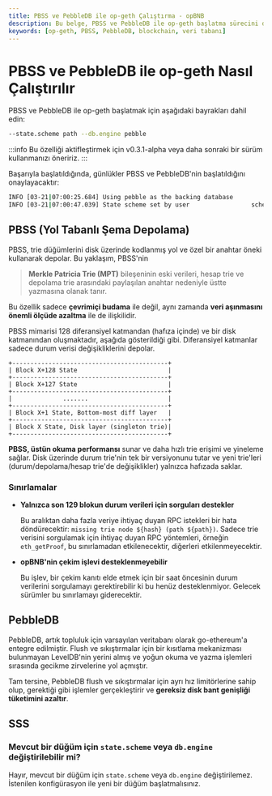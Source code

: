 ```yaml
---
title: PBSS ve PebbleDB ile op-geth Çalıştırma - opBNB
description: Bu belge, PBSS ve PebbleDB ile op-geth başlatma sürecini detaylı bir şekilde açıklamaktadır. Gerekli parametreler, mimari ve potansiyel sınırlamalar hakkında bilgi sağlamaktadır.
keywords: [op-geth, PBSS, PebbleDB, blockchain, veri tabanı]
---
```


# PBSS ve PebbleDB ile op-geth Nasıl Çalıştırılır

PBSS ve PebbleDB ile op-geth başlatmak için aşağıdaki bayrakları dahil edin:

```bash
--state.scheme path --db.engine pebble
```

:::info
Bu özelliği aktifleştirmek için v0.3.1-alpha veya daha sonraki bir sürüm kullanmanızı öneririz.
:::

Başarıyla başlatıldığında, günlükler PBSS ve PebbleDB'nin başlatıldığını onaylayacaktır:

```bash
INFO [03-21|07:00:25.684] Using pebble as the backing database
INFO [03-21|07:00:47.039] State scheme set by user                 scheme=path
```

## PBSS (Yol Tabanlı Şema Depolama)

PBSS, trie düğümlerini disk üzerinde kodlanmış yol ve özel bir anahtar öneki kullanarak depolar. Bu yaklaşım, PBSS'nin

> **Merkle Patricia Trie (MPT)** bileşeninin eski verileri, hesap trie ve depolama trie arasındaki paylaşılan anahtar nedeniyle üstte yazmasına olanak tanır. 

Bu özellik sadece **çevrimiçi budama** ile değil, aynı zamanda **veri aşınmasını önemli ölçüde azaltma** ile de ilişkilidir.

PBSS mimarisi 128 diferansiyel katmandan (hafıza içinde) ve bir disk katmanından oluşmaktadır, aşağıda gösterildiği gibi.
Diferansiyel katmanlar sadece durum verisi değişikliklerini depolar.

```plaintext
+-------------------------------------------+
| Block X+128 State                         |
+-------------------------------------------+
| Block X+127 State                         |
+-------------------------------------------+
|              .......                      |
+-------------------------------------------+
| Block X+1 State, Bottom-most diff layer   |
+-------------------------------------------+
| Block X State, Disk layer (singleton trie)|
+-------------------------------------------+
```

**PBSS, üstün okuma performansı** sunar ve daha hızlı trie erişimi ve yineleme sağlar. Disk üzerinde durum trie'nin tek bir versiyonunu tutar ve yeni trie'leri (durum/depolama/hesap trie'de değişiklikler) yalnızca hafızada saklar.

### Sınırlamalar

* **Yalnızca son 129 blokun durum verileri için sorguları destekler**

  Bu aralıktan daha fazla veriye ihtiyaç duyan RPC istekleri bir hata döndürecektir: `missing trie node ${hash} (path ${path})`.
  Sadece trie verisini sorgulamak için ihtiyaç duyan RPC yöntemleri, örneğin `eth_getProof`, bu sınırlamadan etkilenecektir,
  diğerleri etkilenmeyecektir.

* **opBNB'nin çekim işlevi desteklenmeyebilir**

  Bu işlev, bir çekim kanıtı elde etmek için bir saat öncesinin durum verilerini sorgulamayı gerektirebilir ki bu henüz
  desteklenmiyor. Gelecek sürümler bu sınırlamayı giderecektir.

## PebbleDB

PebbleDB, artık topluluk için varsayılan veritabanı olarak go-ethereum'a entegre edilmiştir. Flush ve sıkıştırmalar için bir
kısıtlama mekanizması bulunmayan LevelDB'nin yerini almış ve yoğun okuma ve yazma işlemleri sırasında gecikme zirvelerine yol 
açmıştır.

Tam tersine, PebbleDB flush ve sıkıştırmalar için ayrı hız limitörlerine sahip olup, gerektiği gibi işlemler gerçekleştirir ve
**gereksiz disk bant genişliği tüketimini azaltır**.

## SSS

### Mevcut bir düğüm için `state.scheme` veya `db.engine` değiştirilebilir mi?

Hayır, mevcut bir düğüm için `state.scheme` veya `db.engine` değiştirilemez. İstenilen konfigürasyon ile yeni bir düğüm
başlatmalısınız.